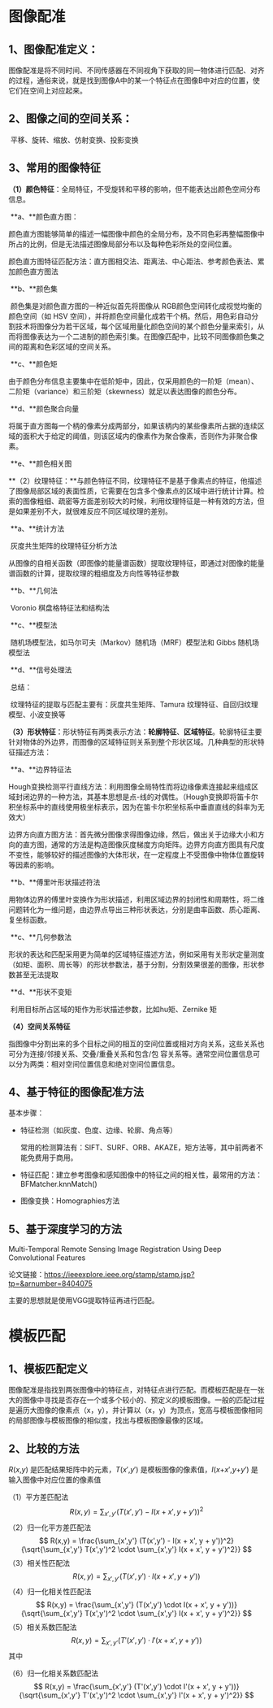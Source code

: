 # 图像配准

## 1、图像配准定义：

​		图像配准是将不同时间、不同传感器在不同视角下获取的同一物体进行匹配、对齐的过程，通俗来说，就是找到图像A中的某一个特征点在图像B中对应的位置，使它们在空间上对应起来。

## 2、图像之间的空间关系：

​		平移、旋转、缩放、仿射变换、投影变换

## 3、常用的图像特征

**（1）颜色特征**：全局特征，不受旋转和平移的影响，但不能表达出颜色空间分布信息。

​	**a、**颜色直方图：

​		颜色直方图能够简单的描述一幅图像中颜色的全局分布，及不同色彩再整幅图像中所占的比例，但是无法描述图像局部分布以及每种色彩所处的空间位置。

颜色直方图特征匹配方法：直方图相交法、距离法、中心距法、参考颜色表法、累加颜色直方图法

​	**b、**颜色集

​		颜色集是对颜色直方图的一种近似首先将图像从 RGB颜色空间转化成视觉均衡的颜色空间（如 HSV 空间），并将颜色空间量化成若干个柄。然后，用色彩自动分割技术将图像分为若干区域，每个区域用量化颜色空间的某个颜色分量来索引，从而将图像表达为一个二进制的颜色索引集。在图像匹配中，比较不同图像颜色集之间的距离和色彩区域的空间关系。

​	**c、**颜色矩

​		由于颜色分布信息主要集中在低阶矩中，因此，仅采用颜色的一阶矩（mean）、二阶矩（variance）和三阶矩（skewness）就足以表达图像的颜色分布。

​	**d、**颜色聚合向量

​		将属于直方图每一个柄的像素分成两部分，如果该柄内的某些像素所占据的连续区域的面积大于给定的阈值，则该区域内的像素作为聚合像素，否则作为非聚合像素。

​	**e、**颜色相关图

**（2）纹理特征：**与颜色特征不同，纹理特征不是基于像素点的特征，他描述了图像局部区域的表面性质，它需要在包含多个像素点的区域中进行统计计算。检索的图像粗细、疏密等方面差别较大的时候，利用纹理特征是一种有效的方法，但是如果差别不大，就很难反应不同区域纹理的差别。

​	**a、**统计方法

​		灰度共生矩阵的纹理特征分析方法

​		从图像的自相关函数（即图像的能量谱函数）提取纹理特征，即通过对图像的能量谱函数的计算，提取纹理的粗细度及方向性等特征参数

​	**b、**几何法

​		Voronio 棋盘格特征法和结构法

​	**c、**模型法

​		随机场模型法，如马尔可夫（Markov）随机场（MRF）模型法和 Gibbs 随机场模型法

​	**d、**信号处理法

​	总结：

​	纹理特征的提取与匹配主要有：灰度共生矩阵、Tamura 纹理特征、自回归纹理模型、小波变换等

**（3）形状特征**：形状特征有两类表示方法：**轮廓特征**、**区域特征**。轮廓特征主要针对物体的外边界，而图像的区域特征则关系到整个形状区域。几种典型的形状特征描述方法：

​	**a、**边界特征法

​		Hough变换检测平行直线方法：利用图像全局特性而将边缘像素连接起来组成区域封闭边界的一种方法，其基本思想是点-线的对偶性。（Hough变换即将笛卡尔积坐标系中的直线使用极坐标表示，因为在笛卡尔积坐标系中垂直直线的斜率为无效大）

​		边界方向直方图方法：首先微分图像求得图像边缘，然后，做出关于边缘大小和方向的直方图，通常的方法是构造图像灰度梯度方向矩阵。边界方向直方图具有尺度不变性，能够较好的描述图像的大体形状，在一定程度上不受图像中物体位置旋转等因素的影响。

​	**b、**傅里叶形状描述符法

​		用物体边界的傅里叶变换作为形状描述，利用区域边界的封闭性和周期性，将二维问题转化为一维问题，由边界点导出三种形状表达，分别是曲率函数、质心距离、复坐标函数。

​	**c、**几何参数法

​		形状的表达和匹配采用更为简单的区域特征描述方法，例如采用有关形状定量测度（如矩、面积、周长等）的形状参数法，基于分割，分割效果很差的图像，形状参数甚至无法提取

​	**d、**形状不变矩

​		利用目标所占区域的矩作为形状描述参数，比如hu矩、Zernike 矩

**（4）空间关系特征**

​		指图像中分割出来的多个目标之间的相互的空间位置或相对方向关系，这些关系也可分为连接/邻接关系、交叠/重叠关系和包含/包 容关系等。通常空间位置信息可以分为两类：相对空间位置信息和绝对空间位置信息。

## 4、基于特征的图像配准方法

基本步骤：

- 特征检测（如灰度、色度、边缘、轮廓、角点等）

  常用的检测算法有：SIFT、SURF、ORB、AKAZE，矩方法等，其中前两者不能免费用于商用。

- 特征匹配：建立参考图像和感知图像中的特征之间的相关性，最常用的方法：BFMatcher.knnMatch()

- 图像变换：Homographies方法

## 5、基于深度学习的方法

 Multi-Temporal Remote Sensing Image Registration Using Deep Convolutional Features

论文链接：https://ieeexplore.ieee.org/stamp/stamp.jsp?tp=&arnumber=8404075

主要的思想就是使用VGG提取特征再进行匹配。



# 模板匹配

## 1、模板匹配定义

​		图像配准是指找到两张图像中的特征点，对特征点进行匹配。而模板匹配是在一张大的图像中寻找是否存在一个或多个较小的、预定义的模板图像。一般的匹配过程是遍历大图像的像素点（x，y），并计算以（x，y）为顶点，宽高与模板图像相同的局部图像与模板图像的相似度，找出与模板图像最像的区域。

## 2、比较的方法

*R*(*x*,*y*) 是匹配结果矩阵中的元素，*T*(*x*′,*y*′) 是模板图像的像素值，*I*(*x*+*x*′,*y*+*y*′) 是输入图像中对应位置的像素值

（1）平方差匹配法
$$
R(x,y) = \sum_{x',y'} (T(x',y') - I(x + x', y + y'))^2
$$
（2）归一化平方差匹配法
$$
R(x,y) = \frac{\sum_{x',y'} (T(x',y') - I(x + x', y + y'))^2}{\sqrt{\sum_{x',y'} T(x',y')^2 \cdot \sum_{x',y'} I(x + x', y + y')^2}}
$$
（3）相关性匹配法
$$
R(x,y) = \sum_{x',y'} (T(x',y') \cdot I(x + x', y + y'))
$$
（4）归一化相关性匹配法
$$
R(x,y) = \frac{\sum_{x',y'} (T(x',y') \cdot I(x + x', y + y'))}{\sqrt{\sum_{x',y'} T(x',y')^2 \cdot \sum_{x',y'} I(x + x', y + y')^2}}
$$
（5）相关系数匹配法
$$
R(x,y) = \sum_{x',y'} (T'(x',y') \cdot I'(x + x', y + y'))
$$
​	其中

（6）归一化相关系数匹配法
$$
R(x,y) = \frac{\sum_{x',y'} (T'(x',y') \cdot I'(x + x', y + y'))}{\sqrt{\sum_{x',y'} T'(x',y')^2 \cdot \sum_{x',y'} I'(x + x', y + y')^2}}
$$



